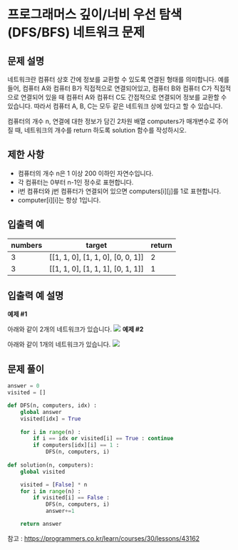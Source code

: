 # 프로그래머스 깊이/너비 우선 탐색(DFS/BFS) 네트워크 문제

## 문제 설명
네트워크란 컴퓨터 상호 간에 정보를 교환할 수 있도록 연결된 형태를 의미합니다. 예를 들어, 컴퓨터 A와 컴퓨터 B가 직접적으로 연결되어있고, 컴퓨터 B와 컴퓨터 C가 직접적으로 연결되어 있을 때 컴퓨터 A와 컴퓨터 C도 간접적으로 연결되어 정보를 교환할 수 있습니다. 따라서 컴퓨터 A, B, C는 모두 같은 네트워크 상에 있다고 할 수 있습니다.

컴퓨터의 개수 n, 연결에 대한 정보가 담긴 2차원 배열 computers가 매개변수로 주어질 때, 네트워크의 개수를 return 하도록 solution 함수를 작성하시오.

## 제한 사항
- 컴퓨터의 개수 n은 1 이상 200 이하인 자연수입니다.
- 각 컴퓨터는 0부터 n-1인 정수로 표현합니다.
- i번 컴퓨터와 j번 컴퓨터가 연결되어 있으면 computers[i][j]를 1로 표현합니다.
- computer[i][i]는 항상 1입니다.
 
## 입출력 예
| numbers | target  | return |
|---| ---   | --- | 
|3|	[[1, 1, 0], [1, 1, 0], [0, 0, 1]]	| 2 |
|3|	[[1, 1, 0], [1, 1, 1], [0, 1, 1]]	| 1 |

## 입출력 예 설명

**예제 #1**

아래와 같이 2개의 네트워크가 있습니다.
![](https://grepp-programmers.s3.amazonaws.com/files/ybm/5b61d6ca97/cc1e7816-b6d7-4649-98e0-e95ea2007fd7.png)
**예제 #2**

아래와 같이 1개의 네트워크가 있습니다.
![](https://grepp-programmers.s3.amazonaws.com/files/ybm/7554746da2/edb61632-59f4-4799-9154-de9ca98c9e55.png)

## 문제 풀이
```python
answer = 0
visited = []

def DFS(n, computers, idx) :
    global answer
    visited[idx] = True
    
    for i in range(n) : 
        if i == idx or visited[i] == True : continue
        if computers[idx][i] == 1 :
            DFS(n, computers, i)    
    
def solution(n, computers):
    global visited

    visited = [False] * n
    for i in range(n) :
        if visited[i] == False :
            DFS(n, computers, i)
            answer+=1

    return answer
```

참고 : <https://programmers.co.kr/learn/courses/30/lessons/43162>
